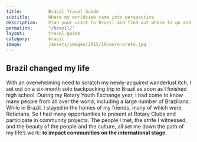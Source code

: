 ```yaml
---
title: 			Brazil Travel Guide
subtitle: 		Where my worldview came into perspective
description: 	Plan your visit to Brazil and find out where to go and what to do in Brazil. Read about itineraries, activities, places to stay and travel essentials
permalink: 		"/brazil/"
layout: 		travel-guide
category: 		brazil
image: 			/assets/images/2015/10/ouro-preto.jpg
---
```


## Brazil changed my life

With an overwhelming need to scratch my newly-acquired wanderlust itch, I set out on a six-month solo backpacking trip in Brazil as soon as I finished high school. During my Rotary Youth Exchange year, I had come to know many people from all over the world, including a large number of Brazilians. While in Brazil, I stayed in the homes of my friends, many of which were Rotarians. So I had many opportunities to present at Rotary Clubs and participate in community projects. The people I met, the strife I witnessed, and the beauty of the people and the culture, all set me down the path of my life’s work: **to impact communities on the international stage.**